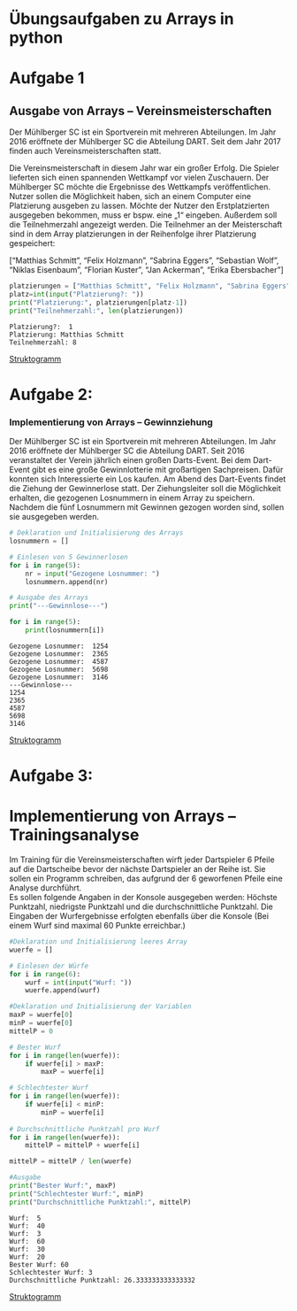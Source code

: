 # Übungsaufgaben zu Arrays in python


# Aufgabe 1

## Ausgabe von Arrays – Vereinsmeisterschaften

Der Mühlberger SC ist ein Sportverein mit mehreren Abteilungen. Im Jahr
2016 eröffnete der Mühlberger SC die Abteilung DART. Seit dem Jahr 2017
finden auch Vereinsmeisterschaften statt.

Die Vereinsmeisterschaft in diesem Jahr war ein großer Erfolg. Die
Spieler lieferten sich einen spannenden Wettkampf vor vielen Zuschauern.
Der Mühlberger SC möchte die Ergebnisse des Wettkampfs veröffentlichen.
Nutzer sollen die Möglichkeit haben, sich an einem Computer eine
Platzierung ausgeben zu lassen. Möchte der Nutzer den Erstplatzierten
ausgegeben bekommen, muss er bspw. eine „1“ eingeben. Außerdem soll die
Teilnehmerzahl angezeigt werden. Die Teilnehmer an der Meisterschaft
sind in dem Array platzierungen in der Reihenfolge ihrer Platzierung
gespeichert:

\[“Matthias Schmitt”, “Felix Holzmann”, “Sabrina Eggers”, “Sebastian
Wolf”, “Niklas Eisenbaum”, “Florian Kuster”, “Jan Ackerman”, “Erika
Ebersbacher”\]

``` python
platzierungen = ["Matthias Schmitt", "Felix Holzmann", "Sabrina Eggers", "Sebastian Wolf", "Niklas Eisenbaum", "Florian Kuster", "Jan Ackerman", "Erika Ebersbacher"]
platz=int(input("Platzierung?: "))
print("Platzierung:", platzierungen[platz-1])
print("Teilnehmerzahl:", len(platzierungen))
```

    Platzierung?:  1
    Platzierung: Matthias Schmitt
    Teilnehmerzahl: 8

[Struktogramm](Array-Aufgaben_files/figure-html/d84b5e0c-15f0-49ea-b46c-3460aa237d32-1-4fa2810a-0460-4e1b-beda-b3213590157d.png)

# Aufgabe 2:

### Implementierung von Arrays – Gewinnziehung

Der Mühlberger SC ist ein Sportverein mit mehreren Abteilungen. Im Jahr
2016 eröffnete der Mühlberger SC die Abteilung DART. Seit 2016
veranstaltet der Verein jährlich einen großen Darts-Event. Bei dem
Dart-Event gibt es eine große Gewinnlotterie mit großartigen
Sachpreisen. Dafür konnten sich Interessierte ein Los kaufen. Am Abend
des Dart-Events findet die Ziehung der Gewinnerlose statt. Der
Ziehungsleiter soll die Möglichkeit erhalten, die gezogenen Losnummern
in einem Array zu speichern. Nachdem die fünf Losnummern mit Gewinnen
gezogen worden sind, sollen sie ausgegeben werden.

``` python
# Deklaration und Initialisierung des Arrays
losnummern = []

# Einlesen von 5 Gewinnerlosen
for i in range(5):
    nr = input("Gezogene Losnummer: ")
    losnummern.append(nr)

# Ausgabe des Arrays
print("---Gewinnlose---")

for i in range(5):
    print(losnummern[i])
```

    Gezogene Losnummer:  1254
    Gezogene Losnummer:  2365
    Gezogene Losnummer:  4587
    Gezogene Losnummer:  5698
    Gezogene Losnummer:  3146
    ---Gewinnlose---
    1254
    2365
    4587
    5698
    3146

[Struktogramm](Array-Aufgaben_files/figure-html/156a1a61-6407-41fd-9109-8c75ba776514-1-187ffba3-305f-43ff-abe9-677e6d14b14b.png)

# Aufgabe 3:

# Implementierung von Arrays – Trainingsanalyse

Im Training für die Vereinsmeisterschaften wirft jeder Dartspieler 6
Pfeile auf die Dartscheibe bevor der nächste Dartspieler an der Reihe
ist. Sie sollen ein Programm schreiben, das aufgrund der 6 geworfenen
Pfeile eine Analyse durchführt.  
Es sollen folgende Angaben in der Konsole ausgegeben werden: Höchste
Punktzahl, niedrigste Punktzahl und die durchschnittliche Punktzahl. Die
Eingaben der Wurfergebnisse erfolgten ebenfalls über die Konsole (Bei
einem Wurf sind maximal 60 Punkte erreichbar.)

``` python
#Deklaration und Initialisierung leeres Array
wuerfe = []

# Einlesen der Würfe
for i in range(6):
    wurf = int(input("Wurf: "))
    wuerfe.append(wurf)

#Deklaration und Initialisierung der Variablen
maxP = wuerfe[0]
minP = wuerfe[0]
mittelP = 0

# Bester Wurf
for i in range(len(wuerfe)):
    if wuerfe[i] > maxP:
        maxP = wuerfe[i]

# Schlechtester Wurf
for i in range(len(wuerfe)):
    if wuerfe[i] < minP:
        minP = wuerfe[i]
        
# Durchschnittliche Punktzahl pro Wurf
for i in range(len(wuerfe)):
    mittelP = mittelP + wuerfe[i]

mittelP = mittelP / len(wuerfe)

#Ausgabe
print("Bester Wurf:", maxP)
print("Schlechtester Wurf:", minP)
print("Durchschnittliche Punktzahl:", mittelP)
```

    Wurf:  5
    Wurf:  40
    Wurf:  3
    Wurf:  60
    Wurf:  30
    Wurf:  20
    Bester Wurf: 60
    Schlechtester Wurf: 3
    Durchschnittliche Punktzahl: 26.333333333333332

[Struktogramm](Array-Aufgaben_files/figure-html/e1f15f8b-c1a7-4a15-a428-e44cb9319f06-1-78615a06-b0ad-4257-aaa2-e7ac6f09fae3.png)
